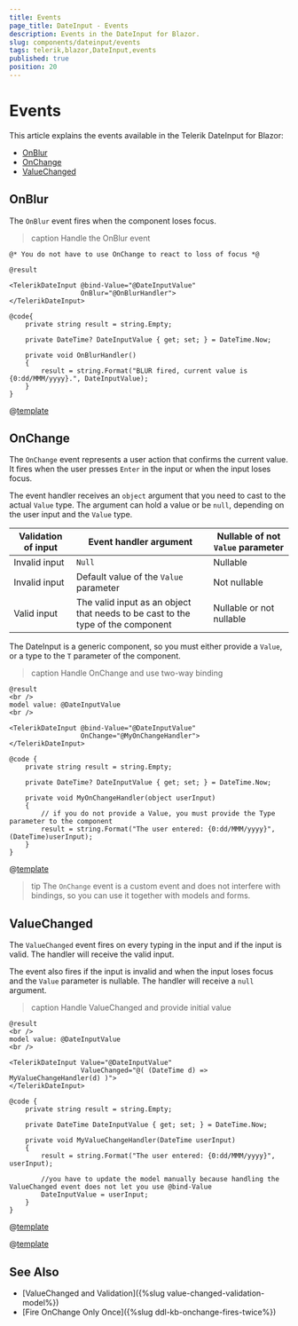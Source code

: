```yaml
---
title: Events
page_title: DateInput - Events
description: Events in the DateInput for Blazor.
slug: components/dateinput/events
tags: telerik,blazor,DateInput,events
published: true
position: 20
---
```


# Events

This article explains the events available in the Telerik DateInput for Blazor:

* [OnBlur](#onblur)
* [OnChange](#onchange)
* [ValueChanged](#valuechanged)

## OnBlur

The `OnBlur` event fires when the component loses focus.

>caption Handle the OnBlur event

````CSHTML
@* You do not have to use OnChange to react to loss of focus *@

@result

<TelerikDateInput @bind-Value="@DateInputValue"
                  OnBlur="@OnBlurHandler">
</TelerikDateInput>

@code{
    private string result = string.Empty;

    private DateTime? DateInputValue { get; set; } = DateTime.Now;

    private void OnBlurHandler()
    {
        result = string.Format("BLUR fired, current value is {0:dd/MMM/yyyy}.", DateInputValue);
    }
}
````

@[template](/_contentTemplates/common/general-info.md#event-callback-can-be-async)


## OnChange

The `OnChange` event represents a user action that confirms the current value. It fires when the user presses `Enter` in the input or when the input loses focus.

The event handler receives an `object` argument that you need to cast to the actual `Value` type. The argument can hold a value or be `null`, depending on the user input and the `Value` type.

| Validation of input | Event handler argument | Nullable of not `Value` parameter |
| --- | --- | --- |
| Invalid input | `Null` | Nullable |
| Invalid input | Default value of the `Value` parameter | Not nullable |
| Valid input | The valid input as an object that needs to be cast to the type of the component | Nullable or not nullable |

The DateInput is a generic component, so you must either provide a `Value`, or a type to the `T` parameter of the component.

>caption Handle OnChange and use two-way binding

````CSHTML
@result
<br />
model value: @DateInputValue
<br />

<TelerikDateInput @bind-Value="@DateInputValue" 
                  OnChange="@MyOnChangeHandler">
</TelerikDateInput>

@code {
    private string result = string.Empty;

    private DateTime? DateInputValue { get; set; } = DateTime.Now;

    private void MyOnChangeHandler(object userInput)
    {
        // if you do not provide a Value, you must provide the Type parameter to the component
        result = string.Format("The user entered: {0:dd/MMM/yyyy}", (DateTime)userInput);
    }
}
````

@[template](/_contentTemplates/common/general-info.md#event-callback-can-be-async)

>tip The `OnChange` event is a custom event and does not interfere with bindings, so you can use it together with models and forms.


## ValueChanged

The `ValueChanged` event fires on every typing in the input and if the input is valid. The handler will receive the valid input.

The event also fires if the input is invalid and when the input loses focus and the `Value` parameter is nullable. The handler will receive a `null` argument.

>caption Handle ValueChanged and provide initial value

````CSHTML
@result
<br />
model value: @DateInputValue
<br />

<TelerikDateInput Value="@DateInputValue" 
                  ValueChanged="@( (DateTime d) => MyValueChangeHandler(d) )">
</TelerikDateInput>

@code {
    private string result = string.Empty;

    private DateTime DateInputValue { get; set; } = DateTime.Now;

    private void MyValueChangeHandler(DateTime userInput)
    {
        result = string.Format("The user entered: {0:dd/MMM/yyyy}", userInput);

        //you have to update the model manually because handling the ValueChanged event does not let you use @bind-Value
        DateInputValue = userInput;
    }
}
````

@[template](/_contentTemplates/common/general-info.md#event-callback-can-be-async)

@[template](/_contentTemplates/common/issues-and-warnings.md#valuechanged-lambda-required)


## See Also

* [ValueChanged and Validation]({%slug value-changed-validation-model%})
* [Fire OnChange Only Once]({%slug ddl-kb-onchange-fires-twice%})
